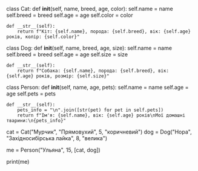class Cat:
    def __init__(self, name, breed, age, color):
        self.name = name
        self.breed = breed
        self.age = age
        self.color = color

    def __str__(self):
        return f"Кіт: {self.name}, порода: {self.breed}, вік: {self.age} років, колір: {self.color}"


class Dog:
    def __init__(self, name, breed, age, size):
        self.name = name
        self.breed = breed
        self.age = age
        self.size = size

    def __str__(self):
        return f"Собака: {self.name}, порода: {self.breed}, вік: {self.age} років, розмір: {self.size}"



class Person:
    def __init__(self, name, age, pets):
        self.name = name
        self.age = age
        self.pets = pets

    def __str__(self):
        pets_info = "\n".join([str(pet) for pet in self.pets])
        return f"Ім'я: {self.name}, вік: {self.age} років\nМої домашні тварини:\n{pets_info}"


cat = Cat("Мурчик", "Прямовухий", 5, "коричневий")
dog = Dog("Нора", "Західносибірська лайка", 8, "велика")

me = Person("Ульяна", 15, [cat, dog])

print(me)
